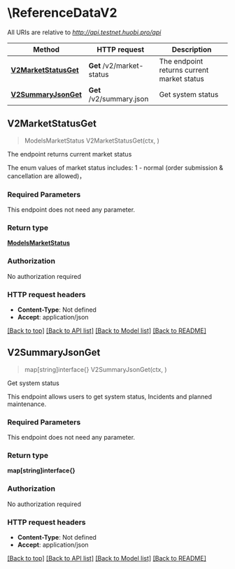 # \ReferenceDataV2

All URIs are relative to *http://api.testnet.huobi.pro/api*

Method | HTTP request | Description
------------- | ------------- | -------------
[**V2MarketStatusGet**](ReferenceDataV2.md#V2MarketStatusGet) | **Get** /v2/market-status | The endpoint returns current market status
[**V2SummaryJsonGet**](ReferenceDataV2.md#V2SummaryJsonGet) | **Get** /v2/summary.json | Get system status



## V2MarketStatusGet

> ModelsMarketStatus V2MarketStatusGet(ctx, )

The endpoint returns current market status

The enum values of market status includes: 1 - normal (order submission & cancellation are allowed)，

### Required Parameters

This endpoint does not need any parameter.

### Return type

[**ModelsMarketStatus**](models.MarketStatus.md)

### Authorization

No authorization required

### HTTP request headers

- **Content-Type**: Not defined
- **Accept**: application/json

[[Back to top]](#) [[Back to API list]](../README.md#documentation-for-api-endpoints)
[[Back to Model list]](../README.md#documentation-for-models)
[[Back to README]](../README.md)


## V2SummaryJsonGet

> map[string]interface{} V2SummaryJsonGet(ctx, )

Get system status

This endpoint allows users to get system status, Incidents and planned maintenance.

### Required Parameters

This endpoint does not need any parameter.

### Return type

**map[string]interface{}**

### Authorization

No authorization required

### HTTP request headers

- **Content-Type**: Not defined
- **Accept**: application/json

[[Back to top]](#) [[Back to API list]](../README.md#documentation-for-api-endpoints)
[[Back to Model list]](../README.md#documentation-for-models)
[[Back to README]](../README.md)

